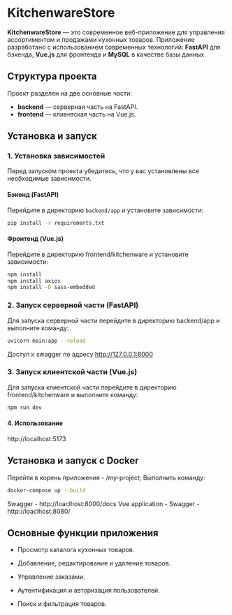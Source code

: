 # KitchenwareStore

**KitchenwareStore** — это современное веб-приложение для управления ассортиментом и продажами кухонных товаров. Приложение разработано с использованием современных технологий: **FastAPI** для бэкенда, **Vue.js** для фронтенда и **MySQL** в качестве базы данных.

## Структура проекта

Проект разделен на две основные части:
- **backend** — серверная часть на FastAPI.
- **frontend** — клиентская часть на Vue.js.

## Установка и запуск

### 1. Установка зависимостей

Перед запуском проекта убедитесь, что у вас установлены все необходимые зависимости.

#### Бэкенд (FastAPI)
Перейдите в директорию `backend/app` и установите зависимости:

```bash
pip install -r requirements.txt
```

#### Фронтенд (Vue.js)

Перейдите в директорию frontend/kitchenware и установите зависимости:

```bash
npm install
npm install axios
npm install -D sass-embedded
```

### 2. Запуск серверной части (FastAPI)
Для запуска серверной части перейдите в директорию backend/app и выполните команду:

```bash
uvicorn main:app --reload
```

Доступ к swagger по адресу http://127.0.0.1:8000

### 3. Запуск клиентской части (Vue.js)
Для запуска клиентской части перейдите в директорию frontend/kitchenware и выполните команду:

```bash
npm run dev
```

#### 4. Использование 

http://localhost:5173


## Установка и запуск с Docker

Перейти в корень приложения - /my-project;
Выполнить команду:

```bash
docker-compose up --build
```

Swagger - http://loaclhost:8000/docs
Vue application - Swagger - http://loaclhost:8080/


## Основные функции приложения

* Просмотр каталога кухонных товаров.

* Добавление, редактирование и удаление товаров.

* Управление заказами.

* Аутентификация и авторизация пользователей.

* Поиск и фильтрация товаров.
